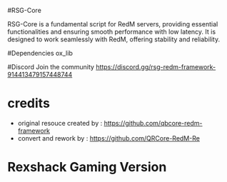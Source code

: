 #RSG-Core

RSG-Core is a fundamental script for RedM servers, providing essential functionalities and ensuring smooth performance with low latency. It is designed to work seamlessly with RedM, offering stability and reliability.

#Dependencies
ox_lib

#Discord
Join the community
https://discord.gg/rsg-redm-framework-914413479157448744


# credits
- original resouce created by : https://github.com/qbcore-redm-framework
- convert and rework by : https://github.com/QRCore-RedM-Re


# Rexshack Gaming Version
